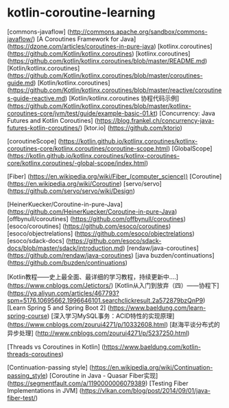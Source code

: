 #               kotlin-coroutine-learning
[commons-javaflow] (http://commons.apache.org/sandbox/commons-javaflow/)
[A Coroutines Framework for Java] (https://dzone.com/articles/coroutines-in-pure-java)
[kotlinx.coroutines] (https://github.com/Kotlin/kotlinx.coroutines)
[kotlinx.coroutines] (https://github.com/kotlin/kotlinx.coroutines/blob/master/README.md)
[Kotlin/kotlinx.coroutines] (https://github.com/Kotlin/kotlinx.coroutines/blob/master/coroutines-guide.md)
[Kotlin/kotlinx.coroutines] (https://github.com/Kotlin/kotlinx.coroutines/blob/master/reactive/coroutines-guide-reactive.md)
[Kotlin/kotlinx.coroutines 协程代码示例] (https://github.com/Kotlin/kotlinx.coroutines/blob/master/kotlinx-coroutines-core/jvm/test/guide/example-basic-01.kt)
[Concurrency: Java Futures and Kotlin Coroutines] (https://blog.frankel.ch/concurrency-java-futures-kotlin-coroutines/)
[ktor.io] (https://github.com/ktorio)


[coroutineScope] (https://kotlin.github.io/kotlinx.coroutines/kotlinx-coroutines-core/kotlinx.coroutines/coroutine-scope.html)
[GlobalScope] (https://kotlin.github.io/kotlinx.coroutines/kotlinx-coroutines-core/kotlinx.coroutines/-global-scope/index.html)



[Fiber] (https://en.wikipedia.org/wiki/Fiber_(computer_science))
[Coroutine] (https://en.wikipedia.org/wiki/Coroutine)
[servo/servo] (https://github.com/servo/servo/wiki/Design)





[HeinerKuecker/Coroutine-in-pure-Java] (https://github.com/HeinerKuecker/Coroutine-in-pure-Java)
[offbynull/coroutines] (https://github.com/offbynull/coroutines)
[esoco/coroutines] (https://github.com/esoco/coroutines)
[esoco/objectrelations] (https://github.com/esoco/objectrelations)
[esoco/sdack-docs] (https://github.com/esoco/sdack-docs/blob/master/sdack/introduction.md)
[rendaw/java-coroutines] (https://github.com/rendaw/java-coroutines)
[java buzden/continuations] (https://github.com/buzden/continuations)






[Kotlin教程——史上最全面、最详细的学习教程，持续更新中....] (https://www.cnblogs.com/Jetictors/)
[Kotlin从入门到放弃（四）——协程下] (https://yq.aliyun.com/articles/467793?spm=5176.10695662.1996646101.searchclickresult.2a572879bzQnP9)
[Learn Spring 5 and Spring Boot 2] (https://www.baeldung.com/learn-spring-course)
[深入学习MySQL事务：ACID特性的实现原理] (https://www.cnblogs.com/zourui4271/p/10332608.html)
[赵海平谈分布式的异步处理] (http://www.cnblogs.com/zourui4271/p/5237250.html)

[Threads vs Coroutines in Kotlin] (https://www.baeldung.com/kotlin-threads-coroutines)






[Continuation-passing style] (https://en.wikipedia.org/wiki/Continuation-passing_style)
[Coroutine in Java - Quasar Fiber实现] (https://segmentfault.com/a/1190000006079389)
[Testing Fiber Implementations in JVM] (https://vlkan.com/blog/post/2014/09/01/java-fiber-test/)